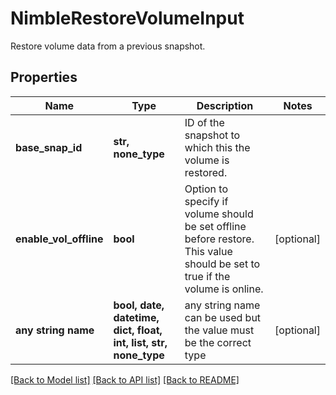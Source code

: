 # NimbleRestoreVolumeInput

Restore volume data from a previous snapshot.

## Properties
Name | Type | Description | Notes
------------ | ------------- | ------------- | -------------
**base_snap_id** | **str, none_type** | ID of the snapshot to which this the volume is restored. | 
**enable_vol_offline** | **bool** | Option to specify if volume should be set offline before restore. This value should be set to true if the volume is online. | [optional] 
**any string name** | **bool, date, datetime, dict, float, int, list, str, none_type** | any string name can be used but the value must be the correct type | [optional]

[[Back to Model list]](../README.md#documentation-for-models) [[Back to API list]](../README.md#documentation-for-api-endpoints) [[Back to README]](../README.md)


